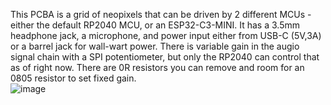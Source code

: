 This PCBA is a grid of neopixels that can be driven by 2 different MCUs - either the default RP2040 MCU, or an ESP32-C3-MINI. It has a 3.5mm headphone jack, a microphone, and power input either from USB-C (5V,3A) or a barrel jack for wall-wart power.  There is variable gain in the augio signal chain with a SPI potentiometer, but only the RP2040 can control that as of right now.  There are 0R resistors you can remove and room for an 0805 resistor to set fixed gain.  
![image](https://github.com/gabeak2/WS2812_array/assets/59489552/534ce1ef-8c1b-4750-8d63-ca6dbe3aa1c9)
